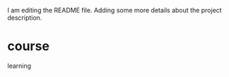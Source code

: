 I am editing the README file. Adding some more details about the project description.
# course
learning
